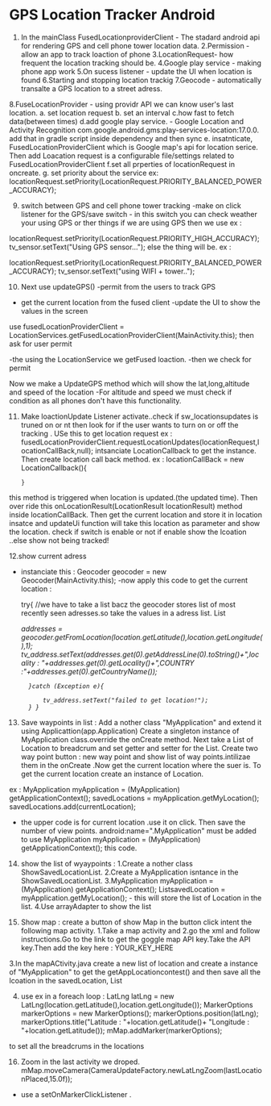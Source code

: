 # GPS Location Tracker Android

1. In the mainClass FusedLocationproviderClient - The stadard android api for rendering GPS and cell phone tower location data.
2.Permission - allow an app to track loaction of phone
3.LocationRequest- how frequent the location tracking should be.
4.Google play service - making phone app work
5.On sucess listener - update the UI when location is found
6.Starting and stopping location trackig
7.Geocode - automatically transalte a GPS location to a street adress.


8.FuseLocationProvider -  using providr API we can know user's last location.
a. set location request
b. set an interval
c.how fast to fetch data(between times)
d.add google play service. - Google Location and Activity Recognition	com.google.android.gms:play-services-location:17.0.0. add that in gradle script inside dependency and then
sync
e. insatnticate, FusedLocationProviderClient which is Google map's api for location serice. Then add Loacation request is a configurable file/settings related to FusedLocationProviderClient
f.set all prperties of locationRequest in oncreate.
g. set priority about the service
ex: locationRequest.setPriority(LocationRequest.PRIORITY_BALANCED_POWER_ACCURACY);

9. switch between GPS and cell phone tower tracking
-make on click listener for the GPS/save switch - in this switch you can check weather your using GPS or ther things
if we are using GPS then we use ex :

locationRequest.setPriority(LocationRequest.PRIORITY_HIGH_ACCURACY);
                    tv_sensor.setText("Using GPS sensor...");
else the thing will be. ex :

locationRequest.setPriority(LocationRequest.PRIORITY_BALANCED_POWER_ACCURACY);
                    tv_sensor.setText("using WIFI + tower..");

10. Next use updateGPS()
-permit from the users to track GPS
- get the current location from the fused client
-update the UI to show the values in the screen

use fusedLocationProviderClient = LocationServices.getFusedLocationProviderClient(MainActivity.this); then ask for user permit

-the using the LocationService we getFused loaction.
-then we check for permit

Now we make a UpdateGPS method which will show  the lat,long,altitude and speed of the location
-For altitude and speed we must check if condition as all phones don't have this functionality.

11. Make loactionUpdate Listener activate..check if sw_locationsupdates is truned on or nt
then look for if the user wants to turn on or off the tracking . USe this to get location request
ex :  fusedLocationProviderClient.requestLocationUpdates(locationRequest,locationCallBack,null);
intsanciate LocationCallback to get the instance. Then create location call back method.
ex :  locationCallBack = new LocationCallback(){
            
        }
this method is triggered when location is updated.(the updated time). Then over ride this onLocationResult(LocationResult locationResult)  method inside
locationCallBack. Then get the current location and store it in location insatce and updateUi function will take this location as parameter and show the location.
check if switch is enable or not if enable show the lcoation ..else show not being tracked!

12.show current adress
- instanciate this : Geocoder geocoder = new Geocoder(MainActivity.this);
-now apply this code to get the current location :

  try{
            //we have to take a list bacz the geocoder stores list of most recently seen adresses.so take the values in a adress list.
            List<Address> addresses = geocoder.getFromLocation(location.getLatitude(),location.getLongitude(),1);
            tv_address.setText(addresses.get(0).getAddressLine(0).toString()+",locality : "+addresses.get(0).getLocality()+",COUNTRY :"+addresses.get(0).getCountryName());

        }catch (Exception e){

            tv_address.setText("failed to get location!");
        } }
        
        
13. Save waypoints in list : Add a nother class "MyApplication" and extend it using Applicattion(app.Application)
Create a singleton instance of MyApplication class.override the onCreate method. Next take a List of Location to breadcrum and set getter and setter
for the List.
Create two way point button : new way point and show list of way points.intilizae them in the onCreate
.Now get the current location where the suer is. To get the current location create an instance of Location.
 
ex :
MyApplication myApplication = (MyApplication) getApplicationContext();
               savedLocations = myApplication.getMyLocation();
               savedLocations.add(currentLocation);
- the upper code is for current location .use it on click. Then save the number of view points.
android:name=".MyApplication" must be added to use MyApplication myApplication = (MyApplication) getApplicationContext(); this code.

14. show the list of wyaypoints :
1.Create a nother class ShowSavedLocationList.
2.Create a MyApplication isntance in the ShowSavedLocationList.
3.MyApplication myApplication = (MyApplication) getApplicationContext();
        List<Location>savedLocation = myApplication.getMyLocation(); - this will store the list of Location in the list.
4.Use arrayAdapter to show the list

15. Show map : create a button of show Map in the button click intent the following map activity.
1.Take a map activity and
2.go the xml and follow instructions.Go to the link to get the goggle map API key.Take the API key.Then add the
key here : <string name="google_maps_key" templateMergeStrategy="preserve" translatable="false">YOUR_KEY_HERE</string>

3.In the mapACtivity.java create a new list of location and create a instance of "MyApplication" to get the getAppLocationcontest() and then save all the lcoation in the savedLocation, List

4. use ex in a foreach loop :
LatLng latLng = new LatLng(location.getLatitude(),location.getLongitude());
            MarkerOptions markerOptions = new MarkerOptions();
            markerOptions.position(latLng);
            markerOptions.title("Latitude : "+location.getLatitude()+ "Longitude : "+location.getLatitude());
            mMap.addMarker(markerOptions);

to set all the breadcrums in the locations

16. Zoom in the last activity we droped.
 mMap.moveCamera(CameraUpdateFactory.newLatLngZoom(lastLocationPlaced,15.0f));

- use a setOnMarkerClickListener .
    

